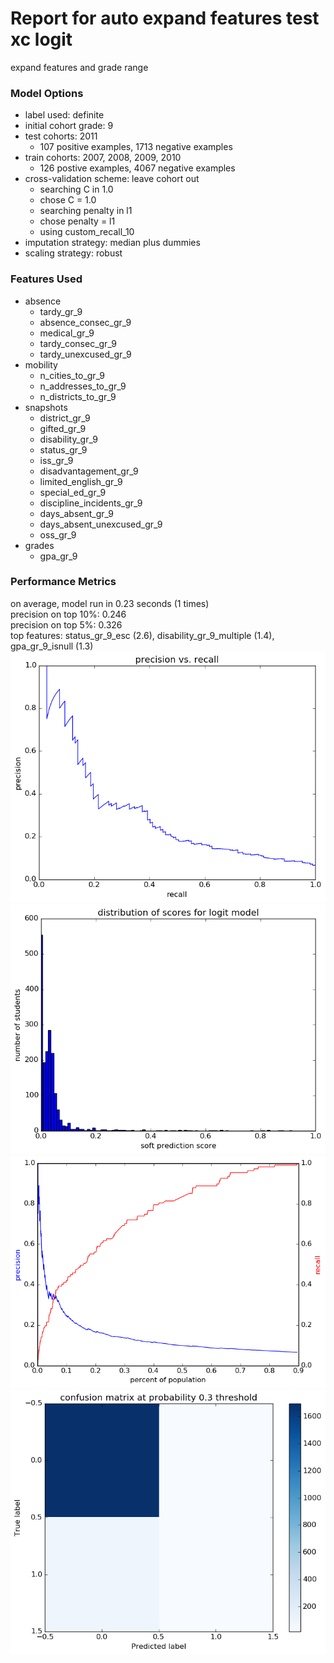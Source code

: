 # Report for auto expand features test xc logit
expand features and grade range

### Model Options
* label used: definite
* initial cohort grade: 9
* test cohorts: 2011
	 * 107 positive examples, 1713 negative examples
* train cohorts: 2007, 2008, 2009, 2010
	 * 126 postive examples, 4067 negative examples
* cross-validation scheme: leave cohort out
	 * searching C in 1.0
	 * chose C = 1.0
	 * searching penalty in l1
	 * chose penalty = l1
	 * using custom_recall_10
* imputation strategy: median plus dummies
* scaling strategy: robust

### Features Used
* absence
	 * tardy_gr_9
	 * absence_consec_gr_9
	 * medical_gr_9
	 * tardy_consec_gr_9
	 * tardy_unexcused_gr_9
* mobility
	 * n_cities_to_gr_9
	 * n_addresses_to_gr_9
	 * n_districts_to_gr_9
* snapshots
	 * district_gr_9
	 * gifted_gr_9
	 * disability_gr_9
	 * status_gr_9
	 * iss_gr_9
	 * disadvantagement_gr_9
	 * limited_english_gr_9
	 * special_ed_gr_9
	 * discipline_incidents_gr_9
	 * days_absent_gr_9
	 * days_absent_unexcused_gr_9
	 * oss_gr_9
* grades
	 * gpa_gr_9

### Performance Metrics
on average, model run in 0.23 seconds (1 times) <br/>precision on top 10%: 0.246 <br/>precision on top 5%: 0.326 <br/>top features: status_gr_9_esc (2.6), disability_gr_9_multiple (1.4), gpa_gr_9_isnull (1.3)
![auto_expand_features_test_xc_logit_pr_vs_threshold.png](auto_expand_features_test_xc_logit_pr_vs_threshold.png)
![auto_expand_features_test_xc_logit_score_dist.png](auto_expand_features_test_xc_logit_score_dist.png)
![auto_expand_features_test_xc_logit_precision_recall_at_k.png](auto_expand_features_test_xc_logit_precision_recall_at_k.png)
![auto_expand_features_test_xc_logit_confusion_mat_0.3.png](auto_expand_features_test_xc_logit_confusion_mat_0.3.png)
